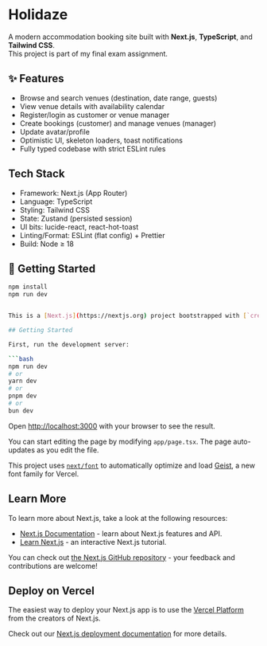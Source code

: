 # Holidaze

A modern accommodation booking site built with **Next.js**, **TypeScript**, and **Tailwind CSS**.  
This project is part of my final exam assignment.

## ✨ Features

- Browse and search venues (destination, date range, guests)
- View venue details with availability calendar
- Register/login as customer or venue manager
- Create bookings (customer) and manage venues (manager)
- Update avatar/profile
- Optimistic UI, skeleton loaders, toast notifications
- Fully typed codebase with strict ESLint rules

## Tech Stack

- Framework: Next.js (App Router)
- Language: TypeScript
- Styling: Tailwind CSS
- State: Zustand (persisted session)
- UI bits: lucide-react, react-hot-toast
- Linting/Format: ESLint (flat config) + Prettier
- Build: Node ≥ 18

## 🚀 Getting Started

````bash
npm install
npm run dev


This is a [Next.js](https://nextjs.org) project bootstrapped with [`create-next-app`](https://nextjs.org/docs/app/api-reference/cli/create-next-app).

## Getting Started

First, run the development server:

```bash
npm run dev
# or
yarn dev
# or
pnpm dev
# or
bun dev
````

Open [http://localhost:3000](http://localhost:3000) with your browser to see the result.

You can start editing the page by modifying `app/page.tsx`. The page auto-updates as you edit the file.

This project uses [`next/font`](https://nextjs.org/docs/app/building-your-application/optimizing/fonts) to automatically optimize and load [Geist](https://vercel.com/font), a new font family for Vercel.

## Learn More

To learn more about Next.js, take a look at the following resources:

- [Next.js Documentation](https://nextjs.org/docs) - learn about Next.js features and API.
- [Learn Next.js](https://nextjs.org/learn) - an interactive Next.js tutorial.

You can check out [the Next.js GitHub repository](https://github.com/vercel/next.js) - your feedback and contributions are welcome!

## Deploy on Vercel

The easiest way to deploy your Next.js app is to use the [Vercel Platform](https://vercel.com/new?utm_medium=default-template&filter=next.js&utm_source=create-next-app&utm_campaign=create-next-app-readme) from the creators of Next.js.

Check out our [Next.js deployment documentation](https://nextjs.org/docs/app/building-your-application/deploying) for more details.
